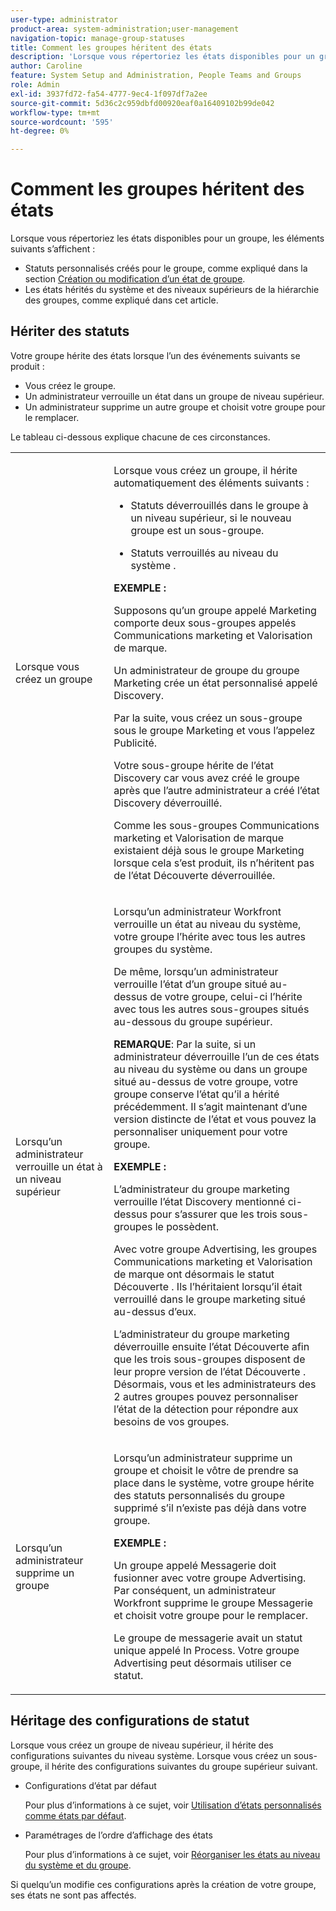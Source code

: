 ```yaml
---
user-type: administrator
product-area: system-administration;user-management
navigation-topic: manage-group-statuses
title: Comment les groupes héritent des états
description: 'Lorsque vous répertoriez les états disponibles pour un groupe, les éléments suivants s’affichent :'
author: Caroline
feature: System Setup and Administration, People Teams and Groups
role: Admin
exl-id: 3937fd72-fa54-4777-9ec4-1f097df7a2ee
source-git-commit: 5d36c2c959dbfd00920eaf0a16409102b99de042
workflow-type: tm+mt
source-wordcount: '595'
ht-degree: 0%

---
```


# Comment les groupes héritent des états

Lorsque vous répertoriez les états disponibles pour un groupe, les éléments suivants s’affichent :

* Statuts personnalisés créés pour le groupe, comme expliqué dans la section [Création ou modification d’un état de groupe](../../../administration-and-setup/manage-groups/manage-group-statuses/create-or-edit-a-group-status.md).
* Les états hérités du système et des niveaux supérieurs de la hiérarchie des groupes, comme expliqué dans cet article.

## Hériter des statuts

Votre groupe hérite des états lorsque l’un des événements suivants se produit :

* Vous créez le groupe.
* Un administrateur verrouille un état dans un groupe de niveau supérieur.
* Un administrateur supprime un autre groupe et choisit votre groupe pour le remplacer.

Le tableau ci-dessous explique chacune de ces circonstances.

<table style="table-layout:auto"> 
 <col> 
 <col> 
 <tbody> 
  <tr> 
   <td role="rowheader">Lorsque vous créez un groupe</td> 
   <td> <p>Lorsque vous créez un groupe, il hérite automatiquement des éléments suivants :</p> 
    <ul> 
     <li>Statuts déverrouillés dans le groupe à un niveau supérieur, si le nouveau groupe est un sous-groupe.</li> 
    </ul> 
    <ul> 
     <li>Statuts verrouillés au niveau du système .</li> 
    </ul> 
     <b>EXEMPLE :</b></span></span> 
     <p>Supposons qu’un groupe appelé Marketing comporte deux sous-groupes appelés Communications marketing et Valorisation de marque.</p> 
     <p>Un administrateur de groupe du groupe Marketing crée un état personnalisé appelé Discovery.</p> 
     <p>Par la suite, vous créez un sous-groupe sous le groupe Marketing et vous l’appelez Publicité.</p> 
     <p>Votre sous-groupe hérite de l’état Discovery car vous avez créé le groupe après que l’autre administrateur a créé l’état Discovery déverrouillé.</p> 
     <p>Comme les sous-groupes Communications marketing et Valorisation de marque existaient déjà sous le groupe Marketing lorsque cela s’est produit, ils n’héritent pas de l’état Découverte déverrouillée.</p> 
    </div> </td> 
  </tr> 
  <tr> 
   <td role="rowheader">Lorsqu’un administrateur verrouille un état à un niveau supérieur</td> 
   <td> <p>Lorsqu’un administrateur Workfront verrouille un état au niveau du système, votre groupe l’hérite avec tous les autres groupes du système.</p> <p>De même, lorsqu’un administrateur verrouille l’état d’un groupe situé au-dessus de votre groupe, celui-ci l’hérite avec tous les autres sous-groupes situés au-dessous du groupe supérieur.</p> <p><b>REMARQUE</b>: Par la suite, si un administrateur déverrouille l’un de ces états au niveau du système ou dans un groupe situé au-dessus de votre groupe, votre groupe conserve l’état qu’il a hérité précédemment. Il s’agit maintenant d’une version distincte de l’état et vous pouvez la personnaliser uniquement pour votre groupe.</p> 
    <p><b>EXEMPLE :</b></p>
    <p>L’administrateur du groupe marketing verrouille l’état Discovery mentionné ci-dessus pour s’assurer que les trois sous-groupes le possèdent.</p> 
    <p>Avec votre groupe Advertising, les groupes Communications marketing et Valorisation de marque ont désormais le statut Découverte . Ils l’héritaient lorsqu’il était verrouillé dans le groupe marketing situé au-dessus d’eux.</p> 
    <p>L’administrateur du groupe marketing déverrouille ensuite l’état Découverte afin que les trois sous-groupes disposent de leur propre version de l’état Découverte . Désormais, vous et les administrateurs des 2 autres groupes pouvez personnaliser l’état de la détection pour répondre aux besoins de vos groupes.</p> 
  </td> 
  </tr> 
  <tr> 
   <td role="rowheader">Lorsqu’un administrateur supprime un groupe</td> 
   <td> <p>Lorsqu’un administrateur supprime un groupe et choisit le vôtre de prendre sa place dans le système, votre groupe hérite des statuts personnalisés du groupe supprimé s’il n’existe pas déjà dans votre groupe.</p> 
   <p><b>EXEMPLE : </b></p>
     <p>Un groupe appelé Messagerie doit fusionner avec votre groupe Advertising. Par conséquent, un administrateur Workfront supprime le groupe Messagerie et choisit votre groupe pour le remplacer.</p> 
     <p>Le groupe de messagerie avait un statut unique appelé In Process. Votre groupe Advertising peut désormais utiliser ce statut.</p> 
    </div> </td> 
  </tr> 
 </tbody> 
</table>

## Héritage des configurations de statut

Lorsque vous créez un groupe de niveau supérieur, il hérite des configurations suivantes du niveau système. Lorsque vous créez un sous-groupe, il hérite des configurations suivantes du groupe supérieur suivant.

* Configurations d’état par défaut

   Pour plus d’informations à ce sujet, voir [Utilisation d’états personnalisés comme états par défaut](../../../administration-and-setup/customize-workfront/creating-custom-status-and-priority-labels/use-custom-statuses-as-default-statuses.md).

* Paramétrages de l’ordre d’affichage des états

   Pour plus d’informations à ce sujet, voir [Réorganiser les états au niveau du système et du groupe](../../../administration-and-setup/customize-workfront/creating-custom-status-and-priority-labels/reorder-system-statuses.md).

Si quelqu’un modifie ces configurations après la création de votre groupe, ses états ne sont pas affectés.
